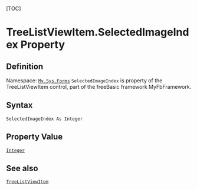 [TOC]
# TreeListViewItem.SelectedImageIndex Property

## Definition
Namespace: [`My.Sys.Forms`](My.Sys.Forms.md)
`SelectedImageIndex` is property of the TreeListViewItem control, part of the freeBasic framework MyFbFramework.
## Syntax
```freeBasic
SelectedImageIndex As Integer
```
## Property Value
[`Integer`]("https://www.freebasic.net/wiki/KeyPgInteger")
## See also
[`TreeListViewItem`](TreeListViewItem.md)
